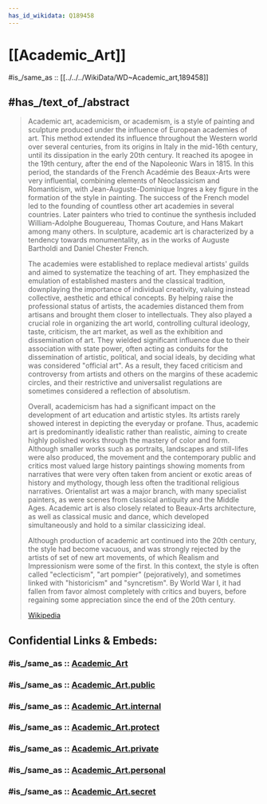 ```yaml
---
has_id_wikidata: Q189458
---
```


# [[Academic_Art]] 

#is_/same_as :: [[../../../WikiData/WD~Academic_art,189458]] 

## #has_/text_of_/abstract 

> Academic art, academicism, or academism, is a style of painting and sculpture produced under the influence of European academies of art. This method extended its influence throughout the Western world over several centuries, from its origins in Italy in the mid-16th century, until its dissipation in the early 20th century. It reached its apogee in the 19th century, after the end of the Napoleonic Wars in 1815. In this period, the standards of the French Académie des Beaux-Arts were very influential, combining elements of Neoclassicism and Romanticism, with Jean-Auguste-Dominique Ingres a key figure in the formation of the style in painting. The success of the French model led to the founding of countless other art academies in several countries. Later painters who tried to continue the synthesis included William-Adolphe Bouguereau, Thomas Couture, and Hans Makart among many others. In sculpture, academic art is characterized by a tendency towards monumentality, as in the works of Auguste Bartholdi and Daniel Chester French.
>
> The academies were established to replace medieval artists' guilds and aimed to systematize the teaching of art. They emphasized the emulation of established masters and the classical tradition, downplaying the importance of individual creativity, valuing instead collective, aesthetic and ethical concepts. By helping raise the professional status of artists, the academies distanced them from artisans and brought them closer to intellectuals. They also played a crucial role in organizing the art world, controlling cultural ideology, taste, criticism, the art market, as well as the exhibition and dissemination of art. They wielded significant influence due to their association with state power, often acting as conduits for the dissemination of artistic, political, and social ideals, by deciding what was considered "official art". As a result, they faced criticism and controversy from artists and others on the margins of these academic circles, and their restrictive and universalist regulations are sometimes considered a reflection of absolutism.
>
> Overall, academicism has had a significant impact on the development of art education and artistic styles. Its artists rarely showed interest in depicting the everyday or profane. Thus, academic art is predominantly idealistic rather than realistic, aiming to create highly polished works through the mastery of color and form. Although smaller works such as portraits, landscapes and still-lifes were also produced, the movement and the contemporary public and critics most valued large history paintings showing moments from narratives that were very often taken from ancient or exotic areas of history and mythology, though less often the traditional religious narratives. Orientalist art was a major branch, with many specialist painters, as were scenes from classical antiquity and the Middle Ages. Academic art is also closely related to Beaux-Arts architecture, as well as classical music and dance, which developed simultaneously and hold to a similar classicizing ideal.
>
> Although production of academic art continued into the 20th century, the style had become vacuous, and was strongly rejected by the artists of set of new art movements, of which Realism and Impressionism were some of the first. In this context, the style is often called "eclecticism", "art pompier" (pejoratively), and sometimes linked with "historicism" and "syncretism". By World War I, it had fallen from favor almost completely with critics and buyers, before regaining some appreciation since the end of the 20th century.
>
> [Wikipedia](https://en.wikipedia.org/wiki/Academic%20art) 


## Confidential Links & Embeds: 

### #is_/same_as :: [Academic_Art](/_Standards/Society/Communication/Art/Academic_Art.md) 

### #is_/same_as :: [Academic_Art.public](/_public/Society/Communication/Art/Academic_Art.public.md) 

### #is_/same_as :: [Academic_Art.internal](/_internal/Society/Communication/Art/Academic_Art.internal.md) 

### #is_/same_as :: [Academic_Art.protect](/_protect/Society/Communication/Art/Academic_Art.protect.md) 

### #is_/same_as :: [Academic_Art.private](/_private/Society/Communication/Art/Academic_Art.private.md) 

### #is_/same_as :: [Academic_Art.personal](/_personal/Society/Communication/Art/Academic_Art.personal.md) 

### #is_/same_as :: [Academic_Art.secret](/_secret/Society/Communication/Art/Academic_Art.secret.md)

